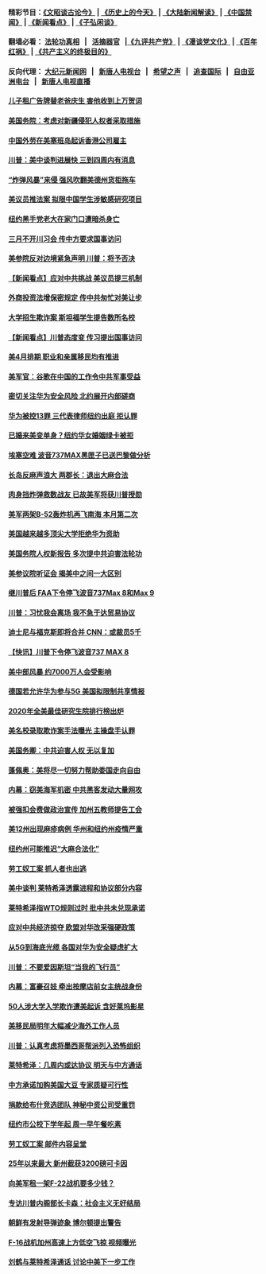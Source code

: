 #### 精彩节目：[《文昭谈古论今》](http://134.209.198.168/wenzhao) | [《历史上的今天》](http://134.209.198.168/today-in-history) | [《大陆新闻解读》](http://134.209.198.168/ntdtv-comedy) | [《中国禁闻》](http://134.209.198.168/ntdtv-news) | [《新闻看点》](http://134.209.198.168/news-insight) | [《子弘闲谈》](http://134.209.198.168/zihongxiantan/) 

 #### 翻墙必看： [法轮功真相](http://134.209.198.168:10000/videos/truth.html) &nbsp;&nbsp;|&nbsp;&nbsp; [活摘器官](http://134.209.198.168:10000/videos/res/Organs/) &nbsp;&nbsp;|[《九评共产党》](http://134.209.198.168:10000/videos/jiuping) | [《漫谈党文化》](http://134.209.198.168:10000/videos/mtdwh) | [《百年红祸》](http://134.209.198.168:10000/videos/bnhh) | [《共产主义的终极目的》](http://134.209.198.168:10000/videos/res/zjmd) 

 #### 反向代理： [大纪元新闻网](http://134.209.198.168:10080/) &nbsp;&nbsp;|&nbsp;&nbsp; [新唐人电视台](http://134.209.198.168:8000/) &nbsp;&nbsp;|&nbsp;&nbsp; [希望之声](http://134.209.198.168:8200/) &nbsp;&nbsp;|&nbsp;&nbsp; [追查国际](http://134.209.198.168:10010/) &nbsp;&nbsp;|&nbsp;&nbsp; [自由亚洲电台](http://134.209.198.168:9800/) &nbsp;&nbsp;|&nbsp;&nbsp; [新唐人电视直播](http://134.209.198.168/) 

#### [儿子租广告牌替老爸庆生 害他收到上万贺词](../pages/nsc412/n11114892.md?t=03150636) 

#### [美国务院：考虑对新疆侵犯人权者采取措施](../pages/nsc412/n11114644.md?t=03150636) 

#### [中国外劳在美塞班岛起诉香港公司雇主](../pages/nsc412/n11114505.md?t=03150636) 

#### [川普：美中谈判进展快 三到四周内有消息](../pages/nsc412/n11113884.md?t=03150636) 

#### [“炸弹风暴”来侵 强风吹翻美德州货柜拖车](../pages/nsc412/n11114084.md?t=03150636) 

#### [美议员推法案 拟限中国学生涉敏感研究项目](../pages/nsc412/n11113614.md?t=03150636) 

#### [纽约黑手党老大在家门口遭暗杀身亡](../pages/nsc412/n11113964.md?t=03150636) 

#### [三月不开川习会 传中方要求国事访问](../pages/nsc412/n11113391.md?t=03150636) 

#### [美参院反对边境紧急声明 川普：将予否决](../pages/nsc412/n11113947.md?t=03150636) 

#### [【新闻看点】应对中共挑战 美议员提三机制](../pages/nsc412/n11113410.md?t=03150636) 

#### [外商投资法增保密规定 传中共匆忙对美让步](../pages/nsc412/n11113882.md?t=03150636) 

#### [大学招生欺诈案 斯坦福学生提告数所名校](../pages/nsc412/n11113756.md?t=03150636) 

#### [【新闻看点】川普态度变 传习提出国事访问](../pages/nsc412/n11113351.md?t=03150636) 

#### [美4月排期 职业和亲属移民均有推进](../pages/nsc412/n11113769.md?t=03150636) 

#### [美军官：谷歌在中国的工作令中共军事受益](../pages/nsc412/n11113729.md?t=03150636) 

#### [密切关注华为安全风险 北约展开内部磋商](../pages/nsc412/n11113653.md?t=03150636) 

#### [华为被控13罪 三代表律师纽约出庭 拒认罪](../pages/nsc412/n11113444.md?t=03150636) 

#### [已婚来美变单身？纽约华女婚姻绿卡被拒](../pages/nsc412/n11112063.md?t=03150636) 

#### [埃塞空难 波音737MAX黑匣子已送巴黎做分析](../pages/nsc412/n11112958.md?t=03150636) 

#### [长岛反麻声浪大 两郡长：退出大麻合法](../pages/nsc412/n11112066.md?t=03150636) 

#### [肉身挡炸弹救数战友 已故美军将获川普授勋](../pages/nsc412/n11112587.md?t=03150636) 

#### [美军两架B-52轰炸机再飞南海 本月第二次](../pages/nsc412/n11112258.md?t=03150636) 

#### [美国越来越多顶尖大学拒绝华为资助](../pages/nsc412/n11111729.md?t=03150636) 

#### [美国务院人权新报告 多次提中共迫害法轮功](../pages/nsc412/n11111708.md?t=03150636) 

#### [美参议院听证会 揭美中之间一大区别](../pages/nsc412/n11111663.md?t=03150636) 

#### [继川普后 FAA下令停飞波音737Max 8和Max 9](../pages/nsc412/n11111489.md?t=03150636) 

#### [川普：习忧我会离场 我不急于达贸易协议](../pages/nsc412/n11111521.md?t=03150636) 

#### [迪士尼与福克斯即将合并 CNN：或裁员5千](../pages/nsc412/n11111221.md?t=03150636) 

#### [【快讯】川普下令停飞波音737 MAX 8](../pages/nsc412/n11111226.md?t=03150636) 

#### [美中部风暴 约7000万人会受影响](../pages/nsc412/n11111164.md?t=03150636) 

#### [德国若允许华为参与5G 美国拟限制共享情报](../pages/nsc412/n11111029.md?t=03150636) 

#### [2020年全美最佳研究生院排行榜出炉](../pages/nsc412/n11110786.md?t=03150636) 

#### [美名校录取欺诈案手法曝光 主操盘手认罪](../pages/nsc412/n11110772.md?t=03150636) 

#### [美国务卿：中共迫害人权 无以复加](../pages/nsc412/n11110966.md?t=03150636) 

#### [蓬佩奥：美将尽一切努力帮助委国走向自由](../pages/nsc412/n11110670.md?t=03150636) 

#### [内幕：窃美海军机密 中共黑客发动大量网攻](../pages/nsc412/n11110402.md?t=03150636) 

#### [被强扣会费做政治宣传  加州五教师提告工会](../pages/nsc412/n11110544.md?t=03150636) 

#### [美12州出现麻疹病例 华州和纽约州疫情严重](../pages/nsc412/n11110217.md?t=03150636) 

#### [纽约州可能推迟“大麻合法化”](../pages/nsc412/n11109346.md?t=03150636) 

#### [劳工奴工案 抓人者也出逃](../pages/nsc412/n11109329.md?t=03150636) 

#### [美中谈判 莱特希泽透露进程和协议部分内容](../pages/nsc412/n11109087.md?t=03150636) 

#### [莱特希泽指WTO规则过时 批中共未兑现承诺](../pages/nsc412/n11109063.md?t=03150636) 

#### [应对中共经济掠夺 欧盟对华改采强硬政策](../pages/nsc412/n11108858.md?t=03150636) 

#### [从5G到海底光缆 各国对华为安全疑虑扩大](../pages/nsc412/n11108721.md?t=03150636) 

#### [川普：不要爱因斯坦“当我的飞行员”](../pages/nsc412/n11108700.md?t=03150636) 

#### [内幕：富豪召妓 牵出按摩店前女主统战身份](../pages/nsc412/n11105502.md?t=03150636) 

#### [50人涉大学入学欺诈遭美起诉 含好莱坞影星](../pages/nsc412/n11108505.md?t=03150636) 

#### [美移民局明年大幅减少海外工作人员](../pages/nsc412/n11108390.md?t=03150636) 

#### [川普：认真考虑将墨西哥帮派列入恐怖组织](../pages/nsc412/n11108136.md?t=03150636) 

#### [莱特希泽：几周内或达协议 明天与中方通话](../pages/nsc412/n11108304.md?t=03150636) 

#### [中方承诺加购美国大豆 专家质疑可行性](../pages/nsc412/n11108049.md?t=03150636) 

#### [捐款给布什竞选团队 神秘中资公司受重罚](../pages/nsc412/n11106264.md?t=03150636) 

#### [纽约市公校下学年起   周一早午餐吃素](../pages/nsc412/n11106901.md?t=03150636) 

#### [劳工奴工案 邮件内容呈堂](../pages/nsc412/n11106872.md?t=03150636) 

#### [25年以来最大 新州截获3200磅可卡因](../pages/nsc412/n11106898.md?t=03150636) 

#### [向美军租一架F-22战机要多少钱？](../pages/nsc412/n11107177.md?t=03150636) 

#### [专访川普内阁部长卡森：社会主义无好结局](../pages/nsc412/n11106241.md?t=03150636) 

#### [朝鲜有发射导弹迹象 博尔顿提出警告](../pages/nsc412/n11106995.md?t=03150636) 

#### [F-16战机加州高速上方低空飞掠 视频曝光](../pages/nsc412/n11106752.md?t=03150636) 

#### [刘鹤与莱特希泽通话 讨论中美下一步工作](../pages/nsc412/n11106694.md?t=03150636) 

